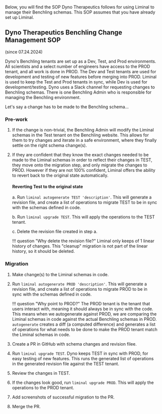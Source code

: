 Below, you will find the SOP Dyno Therapeutics follows for using Liminal to manage their Benchling schemas. This SOP assumes that you have already set up Liminal.

## Dyno Therapeutics Benchling Change Management SOP
(since 07.24.2024)

Dyno's Benchling tenants are set up as a Dev, Test, and Prod environments. All scientists and a select number of engineers have access to the PROD tenant, and all work is done in PROD. The Dev and Test tenants are used for development and testing of new features before merging into PROD. Liminal is used to keep the Test and Prod tenants in sync, while Dev is used for development/testing. Dyno uses a Slack channel for requesting changes to Benchling schemas. There is one Benchling Admin who is responsible for managing the Benchling environment.

Let's say a change has to be made to the Benchling schema...

### Pre-work

1. If the change is non-trivial, the Benchling Admin will modify the Liminal schemas in the Test tenant on the Benchling website. This allows for them to try changes and iterate in a safe environment, where they finally settle on the right schema change(s).

2. If they are confident that they know the exact changes needed to be made to the Liminal schemas in order to reflect their changes in TEST, they move onto the migration step, and only migrate the changes to PROD. However if they are not 100% confident, Liminal offers the ability to revert back to the original state automatically.

    #### Reverting Test to the original state

    a. Run `liminal autogenerate TEST 'description'`. This will generate a revision file, and create a list of operations to migrate TEST to be in sync with the schemas defined in code.

    b. Run `liminal upgrade TEST`. This will apply the operations to the TEST tenant.

    c. Delete the revision file created in step a.

    !!! question "Why delete the revision file?"
        Liminal only keeps of 1 linear history of changes. This "cleanup" migration is not part of the linear history, so it should be deleted.

### Migration

1. Make change(s) to the Liminal schemas in code.

2. Run `liminal autogenerate PROD 'description'`. This will generate a revision file, and create a list of operations to migrate PROD to be in sync with the schemas defined in code.

    !!! question "Why point to PROD?"
        The PROD tenant is the tenant that users interact with, meaning it should always be in sync with the code. This means when we autogenerate against PROD, we are comparing the Liminal schemas in code against the actual Benchling schemas in PROD. `autogenerate` creates a diff (a computed difference) and generates a list of operations for what needs to be done to make the PROD tenant match the Liminal schemas in code.

3. Create a PR in GitHub with schema changes and revision filee.

4. Run `liminal upgrade TEST`. Dyno keeps TEST in sync with PROD, for easy testing of new features. This runs the generated list of operations in the generated revision file against the TEST tenant.

5. Review the changes in TEST.

6. If the changes look good, run `liminal upgrade PROD`. This will apply the operations to the PROD tenant.

7. Add screenshots of successful migration to the PR.

8. Merge the PR.
